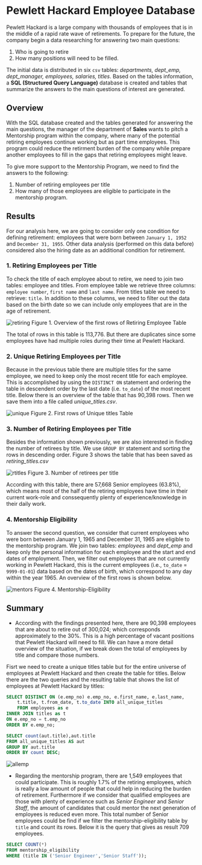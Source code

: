# Pewlett Hackard Employee Database

Pewlett Hackard is a large company with thousands of employees that is in the middle of a rapid rate wave of retirements. To prepare for the future, the company begin a data researching for answering two main questions:

 1. Who is going to retire
 2. How many positions will need to be filled.

The initial data is distributed in six `csv` tables: *departments, dept_emp, dept_manager, employees, salaries, titles*. Based on the tables information, a **SQL (Structured Query Language)** database is created and tables that summarize the answers to the main questions of interest are generated.

## Overview

With the SQL database created and the tables generated for answering the main questions, the manager of the department of **Sales** wants to pitch a Mentorship program within the company, where many of the potential retiring employees continue working but as part time employees. This program could reduce the retirment burden of the company while prepare another employees to fill in the gaps that retiring employees might leave.  

To give more support to the Mentorship Program, we need to find the answers to the following:

 1. Number of retiring employees per title
 2. How many of those employees are eligible to participate in the mentorship program.

## Results

For our analysis here, we are going to consider only one condition for defining retirement:  employees that were born between `January 1, 1952` and `December 31, 1955`.
Other data analysis (performed on this data before) considered also the hiring date as an additional condition for retirement.

### 1. Retiring Employees per Title

To check the title of each employee about to retire, we need to join two tables: employee and titles.  From employee table we retrieve three columns: `employee number`, `first name` and `last name`. From titles table we need to retrieve: `title`. In addition to these columns, we need to filter out the data based on the birth date so we can include only employees that are in the age of retirement.

![retiring](https://raw.githubusercontent.com/LeidyDoradoM/PewlettHackard_Challenge/main/retirement_titles.png)
Figure 1. Overview of the first rows of Retiring Employee Table

The total of rows in this table is 113,776.  But there are duplicates since some employees have had multiple roles during their time at Pewlett Hackard.  

### 2. Unique Retiring Employees per Title

Because in the previous table there are multiple titles for the same employee, we need to keep only the most recent title for each employee.  This is accomplished by using the `DISTINCT ON` statement and ordering the table in descendent order by the last date (i.e. `to_date`) of the most recent title. Below there is an overview of the table that has 90,398 rows. Then we save them into a file called *unique_titles.csv*.

![unique](https://raw.githubusercontent.com/LeidyDoradoM/PewlettHackard_Challenge/main/unique_titles.png)
Figure 2. First rows of Unique titles Table

### 3. Number of Retiring Employees per Title

Besides the information shown previously, we are also interested in finding the number of retirees by title. We use `GROUP BY` statement and sorting the rows in descending order. Figure 3 shows the table that has been saved as *retiring_titles.csv*

![rtitles](https://raw.githubusercontent.com/LeidyDoradoM/PewlettHackard_Challenge/main/retiring_titles.png)
Figure 3. Number of retirees per title

According with this table, there are 57,668 Senior employees (63.8%), which means most of the half of the retiring employees have time in their current work-role and conssequently plenty of experience/knowledge in their daily work.

### 4. Mentorship Eligibility

To answer the second question, we consider that current employees who were born between January 1, 1965 and December 31, 1965 are eligible to the mentorship program.   We join two tables: *employees* and *dept_emp* and keep only the personal information for each employee and the start and end dates of employment. Then, we filter out employees that are not currently working in Pewlett Hackard, this is the current employees (i.e., `to_date` = `9999-01-01`) data based on the dates of birth, which correspond to any day within the year 1965. An overview of the first rows is shown below.

![mentors](https://raw.githubusercontent.com/LeidyDoradoM/PewlettHackard_Challenge/main/mentorship.png)
Figure 4. Mentorship-Eligibility

## Summary

- According with the findings presented here, there are 90,398 employees that are about to retire out of 300,024; which corresponds approximately to the 30%. This is a high percentage of vacant positions that Pewlett Hackard will need to fill. We can have a more detail overview of the situation, if we break down the total of employees by title and compare those numbers.  

Fisrt we need to create a unique titles table but for the entire universe of employees at Pewlett Hackard  and then create the table for titles. Below there are the two queries and the resulting table that shows the list of employees at Pewlett Hackard by titles:

```sql
SELECT DISTINCT ON (e.emp_no) e.emp_no, e.first_name, e.last_name,
	t.title, t.from_date, t.to_date INTO all_unique_titles
	FROM employees as e 
INNER JOIN titles as t
ON e.emp_no = t.emp_no
ORDER BY e.emp_no;
```

```sql
SELECT count(aut.title),aut.title 
FROM all_unique_titles AS aut
GROUP BY aut.title
ORDER BY count DESC;
```
![allemp](https://raw.githubusercontent.com/LeidyDoradoM/PewlettHackard_Challenge/main/all_employees_titles.png)

- Regarding the mentorship program, there are 1,549 employees that could participate. This is roughly 1.7% of the retiring employees, which is really a low amount of people that could help in reducing the burden of retirement.  Furthermore if we consider that qualified employees are those with plenty of experience such as *Senior Engineer* and *Senior Staff*, the amount of candidates that could mentor the next generation of employees is reduced even more.  This total number of Senior employees could be find if we filter the mentorship-eligibility table by `title` and count its rows.  Below it is the query that gives as result 709 employees.

```sql
SELECT COUNT(*) 
FROM mentorship_eligibility
WHERE (title IN ('Senior Engineer','Senior Staff'));
```
